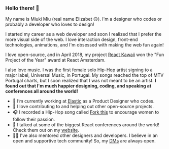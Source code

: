 ### Hello there! 👋

My name is Miuki Miu (real name Elizabet 🙃). I'm a designer who codes or probably a developer who loves to design!

I started my career as a web developer and soon I realized that I prefer the more visual side of the web. I love interaction design, front-end technologies, animations, and I'm obsessed with making the web fun again!

I love open-source, and in April 2018, my project [React Kawaii](https://github.com/miukimiu/react-kawaii) won the "Fun Project of the Year" award at React Amsterdam.

I also love music. I was the first female solo Hip-Hop artist signing to a major label, Universal Music, in Portugal. My songs reached the top of MTV Portugal charts, but I soon realized that I was not meant to be an artist. <b>I found out that I'm much happier designing, coding, and speaking at conferences all around the world!</b>

- 🔭 I’m currently working at [Elastic](https://elastic.github.io/) as a Product Designer who codes.
- 🤔 I love contributing to and helping out other open-source projects.
- 🎧 I recorded a Hip-Hop song called [Fork this](https://github.com/miukimiu/fork-this) to encourage women to follow their passion. 
- 🎤 I talked at some of the biggest React conferences around the world! Check them out on my [website](https://www.miukimiu.com/). 
- 🤗💙 I've also mentored other designers and developers. I believe in an open and supportive tech community! So, my [DMs](http://www.twitter.com/miukimiu) are always open.
